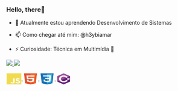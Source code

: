 ### Hello, there🌻

- 🌱 Atualmente estou aprendendo Desenvolvimento de Sistemas 
- 📫 Como chegar até mim: @h3ybiamar
- ⚡ Curiosidade: Técnica em Multimídia 
🍓


  <a href="https://github.com/biancamarangoni">
 <img height="180em" src="https://github-readme-stats.vercel.app/api?username=biancamarangoni&show_icons=true&theme=merko&include_all_commits=true&count_private=true"/> 
  <img height="180em" src="https://github-readme-stats.vercel.app/api/top-langs/?username=biancamarangoni&layout=compact&langs_count=7&theme=highcontrast"/>
</div>  
 
<div style="display: inline_block"><br> 
  <img align="center" alt="Rafa-Js" height="30" width="40" src="https://raw.githubusercontent.com/devicons/devicon/master/icons/javascript/javascript-plain.svg">

  <img align="center" alt="Rafa-HTML" height="30" width="40" src="https://raw.githubusercontent.com/devicons/devicon/master/icons/html5/html5-original.svg">
  <img align="center" alt="Rafa-CSS" height="30" width="40" src="https://raw.githubusercontent.com/devicons/devicon/master/icons/css3/css3-original.svg">

  <img align="center" alt="Rafa-Csharp" height="30" width="40" src="https://raw.githubusercontent.com/devicons/devicon/master/icons/csharp/csharp-original.svg">
 
</div>

##
